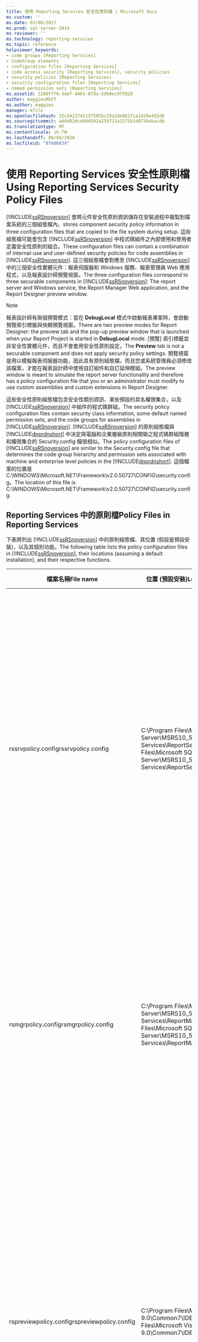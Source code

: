 ```yaml
---
title: 使用 Reporting Services 安全性原則檔 | Microsoft Docs
ms.custom: ''
ms.date: 03/06/2017
ms.prod: sql-server-2014
ms.reviewer: ''
ms.technology: reporting-services
ms.topic: reference
helpviewer_keywords:
- code groups [Reporting Services]
- CodeGroup elements
- configuration files [Reporting Services]
- code access security [Reporting Services], security policies
- security policies [Reporting Services]
- security configuration files [Reporting Services]
- named permission sets [Reporting Services]
ms.assetid: 2280fff6-3de7-44b1-87da-5db0ec975928
author: maggiesMSFT
ms.author: maggies
manager: kfile
ms.openlocfilehash: 15c5422741137505bc29a2de861fca1420e455d8
ms.sourcegitcommit: ad4d92dce894592a259721a1571b1d8736abacdb
ms.translationtype: MT
ms.contentlocale: zh-TW
ms.lasthandoff: 08/04/2020
ms.locfileid: "87606639"
---
```

# <a name="using-reporting-services-security-policy-files"></a><span data-ttu-id="fc17b-102">使用 Reporting Services 安全性原則檔</span><span class="sxs-lookup"><span data-stu-id="fc17b-102">Using Reporting Services Security Policy Files</span></span>
  [!INCLUDE[ssRSnoversion](../../../includes/ssrsnoversion-md.md)] <span data-ttu-id="fc17b-103">會將元件安全性原則資訊儲存在安裝過程中複製到檔案系統的三個組態檔內。</span><span class="sxs-lookup"><span data-stu-id="fc17b-103">stores component security policy information in three configuration files that are copied to the file system during setup.</span></span> <span data-ttu-id="fc17b-104">這些組態檔可能會包含 [!INCLUDE[ssRSnoversion](../../../includes/ssrsnoversion-md.md)] 中程式碼組件之內部使用和使用者定義安全性原則的組合。</span><span class="sxs-lookup"><span data-stu-id="fc17b-104">These configuration files can contain a combination of internal-use and user-defined security policies for code assemblies in [!INCLUDE[ssRSnoversion](../../../includes/ssrsnoversion-md.md)].</span></span> <span data-ttu-id="fc17b-105">這三個組態檔會對應至 [!INCLUDE[ssRSnoversion](../../../includes/ssrsnoversion-md.md)] 中的三個安全性實體元件：報表伺服器和 Windows 服務、報表管理員 Web 應用程式，以及報表設計師預覽視窗。</span><span class="sxs-lookup"><span data-stu-id="fc17b-105">The three configuration files correspond to three securable components in [!INCLUDE[ssRSnoversion](../../../includes/ssrsnoversion-md.md)]: The report server and Windows service, the Report Manager Web application, and the Report Designer preview window.</span></span>  
  
> [!NOTE]  
>  <span data-ttu-id="fc17b-106">報表設計師有兩個預覽模式：當在 **DebugLocal** 模式中啟動報表專案時，會啟動預覽索引標籤與快顯預覽視窗。</span><span class="sxs-lookup"><span data-stu-id="fc17b-106">There are two preview modes for Report Designer: the preview tab and the pop-up preview window that is launched when your Report Project is started in **DebugLocal** mode.</span></span> <span data-ttu-id="fc17b-107">[預覽]  索引標籤並非安全性實體元件，而且不會套用安全性原則設定。</span><span class="sxs-lookup"><span data-stu-id="fc17b-107">The **Preview** tab is not a securable component and does not apply security policy settings.</span></span> <span data-ttu-id="fc17b-108">預覽視窗是用以模擬報表伺服器功能，因此具有原則組態檔，而且您或系統管理員必須修改該檔案，才能在報表設計師中使用自訂組件和自訂延伸模組。</span><span class="sxs-lookup"><span data-stu-id="fc17b-108">The preview window is meant to simulate the report server functionality and therefore has a policy configuration file that you or an administrator must modify to use custom assemblies and custom extensions in Report Designer.</span></span>  
  
 <span data-ttu-id="fc17b-109">這些安全性原則組態檔包含安全性類別資訊、某些預設的具名權限集合，以及 [!INCLUDE[ssRSnoversion](../../../includes/ssrsnoversion-md.md)] 中組件的程式碼群組。</span><span class="sxs-lookup"><span data-stu-id="fc17b-109">The security policy configuration files contain security class information, some default named permission sets, and the code groups for assemblies in [!INCLUDE[ssRSnoversion](../../../includes/ssrsnoversion-md.md)].</span></span> <span data-ttu-id="fc17b-110">[!INCLUDE[ssRSnoversion](../../../includes/ssrsnoversion-md.md)] 的原則組態檔與 [!INCLUDE[dnprdnshort](../../../includes/dnprdnshort-md.md)] 中決定與電腦和企業層級原則相關聯之程式碼群組階層和權限集合的 Security.config 檔很相似。</span><span class="sxs-lookup"><span data-stu-id="fc17b-110">The policy configuration files of [!INCLUDE[ssRSnoversion](../../../includes/ssrsnoversion-md.md)] are similar to the Security.config file that determines the code group hierarchy and permission sets associated with machine and enterprise level policies in the [!INCLUDE[dnprdnshort](../../../includes/dnprdnshort-md.md)].</span></span> <span data-ttu-id="fc17b-111">這個檔案的位置是 C:\WINDOWS\Microsoft.NET\Framework\v2.0.50727\CONFIG\security.config。</span><span class="sxs-lookup"><span data-stu-id="fc17b-111">The location of this file is C:\WINDOWS\Microsoft.NET\Framework\v2.0.50727\CONFIG\security.config.</span></span>  
  
## <a name="policy-files-in-reporting-services"></a><span data-ttu-id="fc17b-112">Reporting Services 中的原則檔</span><span class="sxs-lookup"><span data-stu-id="fc17b-112">Policy Files in Reporting Services</span></span>  
 <span data-ttu-id="fc17b-113">下表將列出 [!INCLUDE[ssRSnoversion](../../../includes/ssrsnoversion-md.md)] 中的原則組態檔、其位置 (假設是預設安裝)，以及其個別功能。</span><span class="sxs-lookup"><span data-stu-id="fc17b-113">The following table lists the policy configuration files in [!INCLUDE[ssRSnoversion](../../../includes/ssrsnoversion-md.md)], their locations (assuming a default installation), and their respective functions.</span></span>  
  
|<span data-ttu-id="fc17b-114">檔案名稱</span><span class="sxs-lookup"><span data-stu-id="fc17b-114">File name</span></span>|<span data-ttu-id="fc17b-115">位置 (預設安裝)</span><span class="sxs-lookup"><span data-stu-id="fc17b-115">Location (default installation)</span></span>|<span data-ttu-id="fc17b-116">描述</span><span class="sxs-lookup"><span data-stu-id="fc17b-116">Description</span></span>|  
|---------------|---------------------------------------|-----------------|  
|<span data-ttu-id="fc17b-117">rssrvpolicy.config</span><span class="sxs-lookup"><span data-stu-id="fc17b-117">rssrvpolicy.config</span></span>|<span data-ttu-id="fc17b-118">C:\Program Files\Microsoft SQL Server\MSRS10_50.MSSQLSERVER\Reporting Services\ReportServer</span><span class="sxs-lookup"><span data-stu-id="fc17b-118">C:\Program Files\Microsoft SQL Server\MSRS10_50.MSSQLSERVER\Reporting Services\ReportServer</span></span>|<span data-ttu-id="fc17b-119">報表伺服器原則組態檔。</span><span class="sxs-lookup"><span data-stu-id="fc17b-119">The report server policy configuration file.</span></span> <span data-ttu-id="fc17b-120">一旦報表部署至報表伺服器時，這些安全性原則主要會影響報表運算式和自訂組件。</span><span class="sxs-lookup"><span data-stu-id="fc17b-120">These security policies primarily affect report expressions and custom assemblies once a report is deployed to a report server.</span></span> <span data-ttu-id="fc17b-121">這個原則檔也會影響部署至報表伺服器的自訂資料、傳遞、轉譯和安全性延伸模組。</span><span class="sxs-lookup"><span data-stu-id="fc17b-121">This policy file also affects custom data, delivery, rendering and security extensions deployed to the report server.</span></span>|  
|<span data-ttu-id="fc17b-122">rsmgrpolicy.config</span><span class="sxs-lookup"><span data-stu-id="fc17b-122">rsmgrpolicy.config</span></span>|<span data-ttu-id="fc17b-123">C:\Program Files\Microsoft SQL Server\MSRS10_50.MSSQLSERVER\Reporting Services\ReportManager</span><span class="sxs-lookup"><span data-stu-id="fc17b-123">C:\Program Files\Microsoft SQL Server\MSRS10_50.MSSQLSERVER\Reporting Services\ReportManager</span></span>|<span data-ttu-id="fc17b-124">報表管理員原則組態檔。</span><span class="sxs-lookup"><span data-stu-id="fc17b-124">Report Manager policy configuration file.</span></span> <span data-ttu-id="fc17b-125">這些安全性原則會影響擴充報表管理員的所有組件。例如，自訂傳遞的訂閱使用者介面延伸模組。</span><span class="sxs-lookup"><span data-stu-id="fc17b-125">These security policies affect all assemblies that extend Report Manager; for example, subscription user interface extensions for custom delivery.</span></span>|  
|<span data-ttu-id="fc17b-126">rspreviewpolicy.config</span><span class="sxs-lookup"><span data-stu-id="fc17b-126">rspreviewpolicy.config</span></span>|<span data-ttu-id="fc17b-127">C:\Program Files\Microsoft Visual Studio 9.0\Common7\IDE\PrivateAssemblies</span><span class="sxs-lookup"><span data-stu-id="fc17b-127">C:\Program Files\Microsoft Visual Studio 9.0\Common7\IDE\PrivateAssemblies</span></span>|<span data-ttu-id="fc17b-128">報表設計師獨立預覽原則組態檔。</span><span class="sxs-lookup"><span data-stu-id="fc17b-128">The Report Designer stand-alone preview policy configuration file.</span></span> <span data-ttu-id="fc17b-129">這些安全性原則會影響預覽和部署期間用於報表中的自訂組件和報表運算式。</span><span class="sxs-lookup"><span data-stu-id="fc17b-129">These security policies affect custom assemblies and report expressions that are used in reports during preview and development.</span></span> <span data-ttu-id="fc17b-130">這些原則也會影響部署至報表設計師的自訂延伸模組，例如資料處理延伸模組。</span><span class="sxs-lookup"><span data-stu-id="fc17b-130">These policies also affect custom extensions, such as data processing extensions, that are deployed to Report Designer.</span></span>|  
  
## <a name="modifying-configuration-files"></a><span data-ttu-id="fc17b-131">修改組態檔</span><span class="sxs-lookup"><span data-stu-id="fc17b-131">Modifying Configuration Files</span></span>  
 <span data-ttu-id="fc17b-132">組態設定會指定為 XML 元素或屬性。</span><span class="sxs-lookup"><span data-stu-id="fc17b-132">Configuration settings are specified as either XML elements or attributes.</span></span> <span data-ttu-id="fc17b-133">如果您了解 XML 和組態檔，就可以使用文字或程式碼編輯器來修改可由使用者定義的設定。</span><span class="sxs-lookup"><span data-stu-id="fc17b-133">If you understand XML and configuration files, you can use a text or code editor to modify user-definable settings.</span></span> <span data-ttu-id="fc17b-134">安全性組態檔包含與 [!INCLUDE[ssRSnoversion](../../../includes/ssrsnoversion-md.md)] 中原則層級相關聯之程式碼群組階層和權限集合的相關資訊。</span><span class="sxs-lookup"><span data-stu-id="fc17b-134">Security configuration files contain information about the code group hierarchy and permission sets associated with a policy level in [!INCLUDE[ssRSnoversion](../../../includes/ssrsnoversion-md.md)].</span></span> <span data-ttu-id="fc17b-135">建議您先使用 .NET Framework 組態公用程式 (Mscorcfg.msc) 或程式碼存取安全性原則公用程式 (Caspol.exe) 來修改 Security.config 檔中的安全性原則，讓原則變更對應至原則檔的有效 XML 組態元素。</span><span class="sxs-lookup"><span data-stu-id="fc17b-135">It is recommended that you use the .NET Framework Configuration Utility (Mscorcfg.msc) or Code Access Security Policy Utility (Caspol.exe) to modify security policies in the Security.config file first, so that policy changes correspond to valid XML configuration elements for policy files.</span></span> <span data-ttu-id="fc17b-136">一旦您完成此步驟之後，就可以從 Security.config 剪下新的程式碼群組和權限集合並貼入您要加入程式碼權限之元件的原則檔中。</span><span class="sxs-lookup"><span data-stu-id="fc17b-136">Once you have done that, you can cut and paste the new code groups and permission sets from Security.config to the policy file for the component to which you are adding code permissions.</span></span>  
  
> [!IMPORTANT]  
>  <span data-ttu-id="fc17b-137">進行任何變更之前，您應該先備份原則組態檔。</span><span class="sxs-lookup"><span data-stu-id="fc17b-137">You should backup your policy configuration files prior to making any changes.</span></span>  
  
 <span data-ttu-id="fc17b-138">使用這種方法可達成兩項目的。</span><span class="sxs-lookup"><span data-stu-id="fc17b-138">Using this approach accomplishes two things.</span></span> <span data-ttu-id="fc17b-139">首先，它可讓您使用視覺化工具來建立 [!INCLUDE[ssRSnoversion](../../../includes/ssrsnoversion-md.md)] 的程式碼群組和權限集合。</span><span class="sxs-lookup"><span data-stu-id="fc17b-139">First, it enables you to use a visual tool to build your code groups and permission sets for [!INCLUDE[ssRSnoversion](../../../includes/ssrsnoversion-md.md)].</span></span> <span data-ttu-id="fc17b-140">這比從頭開始撰寫 XML 組態元素更簡單。</span><span class="sxs-lookup"><span data-stu-id="fc17b-140">This is much easier than writing XML configuration elements from scratch.</span></span> <span data-ttu-id="fc17b-141">其次，它可確保您不會使用格式錯誤的 XML 元素和屬性來損毀安全性原則組態檔。</span><span class="sxs-lookup"><span data-stu-id="fc17b-141">Secondly, it ensures that you do not corrupt the security policy configuration files with malformed XML elements and attributes.</span></span> <span data-ttu-id="fc17b-142">如需有關程式碼存取安全性原則公用程式的詳細資訊，請參閱 MSDN 上的＜使用 Reporting Services 安全性原則檔＞。</span><span class="sxs-lookup"><span data-stu-id="fc17b-142">For more information about the Code Access Security Policy Utility, see Using Reporting Services Security Policy Files on MSDN.</span></span>  
  
 <span data-ttu-id="fc17b-143">修改原則組態檔之前，您應該先閱讀本節和相關主題中的所有可用資訊。</span><span class="sxs-lookup"><span data-stu-id="fc17b-143">Before modifying policy configuration files, you should read all the information available in this section and related topics.</span></span> <span data-ttu-id="fc17b-144">修改 [!INCLUDE[ssRSnoversion](../../../includes/ssrsnoversion-md.md)] 的原則組態可能會對 [!INCLUDE[ssRSnoversion](../../../includes/ssrsnoversion-md.md)] 元件執行外部程式碼模組的方式造成重大安全性影響。</span><span class="sxs-lookup"><span data-stu-id="fc17b-144">Modifying the policy configuration of [!INCLUDE[ssRSnoversion](../../../includes/ssrsnoversion-md.md)] can have a significant security impact on how [!INCLUDE[ssRSnoversion](../../../includes/ssrsnoversion-md.md)] components execute external code modules.</span></span>  
  
## <a name="placement-of-codegroup-elements-for-extensions"></a><span data-ttu-id="fc17b-145">延伸模組之 CodeGroup 元素的放置方式</span><span class="sxs-lookup"><span data-stu-id="fc17b-145">Placement of CodeGroup Elements for Extensions</span></span>  
 <span data-ttu-id="fc17b-146">CodeGroup 元素在安全性原則檔中的放置方式很重要。</span><span class="sxs-lookup"><span data-stu-id="fc17b-146">The placement of CodeGroup elements in a security policy file is important.</span></span> <span data-ttu-id="fc17b-147">針對您開發的延伸模組和自訂組件，建議您將自訂程式碼群組直接放在 URL 成員資格 "$CodeGen$/\*" 的現有項目底下，如下面所示：</span><span class="sxs-lookup"><span data-stu-id="fc17b-147">For extensions and custom assemblies that you develop, it is recommended that you place your custom code groups directly below the existing entry for the URL membership "$CodeGen$/\*", as indicated by the following:</span></span>  
  
```  
<CodeGroup  
    class="UnionCodeGroup"  
    version="1"  
    PermissionSetName="FullTrust">  
    <IMembershipCondition   
        class="UrlMembershipCondition"  
        version="1"  
        Url="$CodeGen$/*"  
    />  
</CodeGroup>  
<CodeGroup   
    class="UnionCodeGroup"  
    version="1"  
    PermissionSetName="FullTrust"  
    Name="MyCustomCodeGroup"  
    Description="Code group for my custom extension">  
        <IMembershipCondition class="UrlMembershipCondition"  
        version="1"  
        Url="C:\Program Files\Microsoft SQL Server\MSSQL\Reporting Services\ReportServer\bin\MyAssembly.dll"  
        />  
</CodeGroup>  
```  
  
 <span data-ttu-id="fc17b-148">您可以依次加入其他程式碼群組。</span><span class="sxs-lookup"><span data-stu-id="fc17b-148">Additional code groups can be added one after another.</span></span>  
  
## <a name="see-also"></a><span data-ttu-id="fc17b-149">另請參閱</span><span class="sxs-lookup"><span data-stu-id="fc17b-149">See Also</span></span>  
 [<span data-ttu-id="fc17b-150">了解安全性原則</span><span class="sxs-lookup"><span data-stu-id="fc17b-150">Understanding Security Policies</span></span>](understanding-security-policies.md)  
  
  

